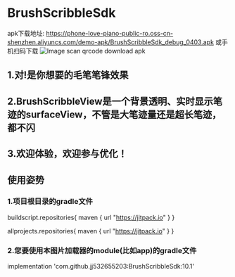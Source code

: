 # BrushScribbleSdk

apk下载地址:
https://phone-love-piano-public-ro.oss-cn-shenzhen.aliyuncs.com/demo-apk/BrushScribbleSdk_debug_0403.apk
或手机扫码下载
![Image scan qrcode download apk](https://phone-love-piano-public-ro.oss-cn-shenzhen.aliyuncs.com/demo-apk/brush_scribble_apk_download_qrcode.png?Expires=1585879669&OSSAccessKeyId=TMP.3Kdx8HPo5dBAfoybe9RvEXJyLStYmxtejzov6nmV7aUUiTp6TuxW538nGyA1dnwhpQnLk9bghWacsgmbKD9NGctM4cNWgK&Signature=bHt7zTcQRvXF%2FCGqpdQAw2Zj%2Foo%3D)

##  1.对!是你想要的毛笔笔锋效果

##  2.BrushScribbleView是一个背景透明、实时显示笔迹的surfaceView，不管是大笔迹量还是超长笔迹，都不闪

##  3.欢迎体验，欢迎参与优化！

##  使用姿势

### 1.项目根目录的gradle文件
buildscript.repositories{ maven { url "https://jitpack.io" } }

allprojects.repositories{ maven { url "https://jitpack.io" } }

###  2.您要使用本图片加载器的module(比如app)的gradle文件
implementation 'com.github.jj532655203:BrushScribbleSdk:10.1'

